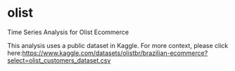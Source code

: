 # olist
Time Series Analysis for Olist Ecommerce

This analysis uses a public dataset in Kaggle. For more context, please click here:https://www.kaggle.com/datasets/olistbr/brazilian-ecommerce?select=olist_customers_dataset.csv

